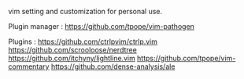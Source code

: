 vim setting and customization for personal use.

Plugin manager :
https://github.com/tpope/vim-pathogen

Plugins :
https://github.com/ctrlpvim/ctrlp.vim
https://github.com/scrooloose/nerdtree
https://github.com/itchyny/lightline.vim
https://github.com/tpope/vim-commentary
https://github.com/dense-analysis/ale
